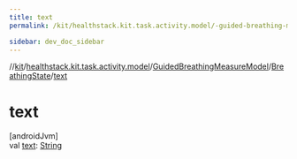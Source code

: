 ```yaml
---
title: text
permalink: /kit/healthstack.kit.task.activity.model/-guided-breathing-measure-model/-breathing-state/text.html

sidebar: dev_doc_sidebar
---
```

//[kit](../../../../kit.html)/[healthstack.kit.task.activity.model](../../index.html)/[GuidedBreathingMeasureModel](../index.html)/[BreathingState](index.html)/[text](text.html)



# text



[androidJvm]\
val [text](text.html): [String](https://kotlinlang.org/api/latest/jvm/stdlib/kotlin/-string/index.html)




